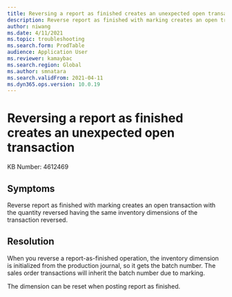 ```yaml
---
title: Reversing a report as finished creates an unexpected open transaction
description: Reverse report as finished with marking creates an open transaction with the quantity reversed having the same inventory dimensions of the transaction reversed.
author: niwang
ms.date: 4/11/2021
ms.topic: troubleshooting
ms.search.form: ProdTable
audience: Application User
ms.reviewer: kamaybac
ms.search.region: Global
ms.author: smnatara
ms.search.validFrom: 2021-04-11
ms.dyn365.ops.version: 10.0.19
---
```

<!-- KFM: this topic is unclear. Please revise or remove. -->
# Reversing a report as finished creates an unexpected open transaction

KB Number: 4612469

## Symptoms

Reverse report as finished with marking creates an open transaction with the quantity reversed having the same inventory dimensions of the transaction reversed.

## Resolution

When you reverse a report-as-finished operation, the inventory dimension is initialized from the production journal, so it gets the batch number. The sales order transactions will inherit the batch number due to marking.

The dimension can be reset when posting report as finished.
